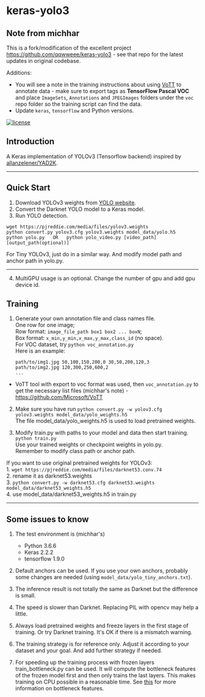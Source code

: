 # keras-yolo3

## Note from michhar

This is a fork/modification of the excellent project https://github.com/qqwweee/keras-yolo3 - see that repo for the latest updates in original codebase.

Additions:
* You will see a note in the training instructions about using [VoTT](https://github.com/Microsoft/VoTT) to annotate data - make sure to export tags as **TensorFlow Pascal VOC** and place `ImageSets`, `Annotations` and `JPEGImages` folders under the `voc` repo folder so the training script can find the data.
* Update `keras`, `tensorflow` and Python versions.

[![license](https://img.shields.io/github/license/mashape/apistatus.svg)](LICENSE)

## Introduction

A Keras implementation of YOLOv3 (Tensorflow backend) inspired by [allanzelener/YAD2K](https://github.com/allanzelener/YAD2K).


---

## Quick Start

1. Download YOLOv3 weights from [YOLO website](http://pjreddie.com/darknet/yolo/).
2. Convert the Darknet YOLO model to a Keras model.
3. Run YOLO detection.

```
wget https://pjreddie.com/media/files/yolov3.weights
python convert.py yolov3.cfg yolov3.weights model_data/yolo.h5
python yolo.py   OR   python yolo_video.py [video_path] [output_path(optional)]
```

For Tiny YOLOv3, just do in a similar way. And modify model path and anchor path in yolo.py.

---

4. MultiGPU usage is an optional. Change the number of gpu and add gpu device id.

## Training

1. Generate your own annotation file and class names file.  
    One row for one image;  
    Row format: `image_file_path box1 box2 ... boxN`;  
    Box format: `x_min,y_min,x_max,y_max,class_id` (no space).  
    For VOC dataset, try `python voc_annotation.py`  
    Here is an example:
    ```
    path/to/img1.jpg 50,100,150,200,0 30,50,200,120,3
    path/to/img2.jpg 120,300,250,600,2
    ...
    ```

* VoTT tool with export to voc format was used, then `voc_annotation.py` to get the necessary list files (michhar's note) - https://github.com/Microsoft/VoTT

2. Make sure you have run `python convert.py -w yolov3.cfg yolov3.weights model_data/yolo_weights.h5`  
    The file model_data/yolo_weights.h5 is used to load pretrained weights.

3. Modify train.py with paths to your model and data then start training.  
    `python train.py`  
    Use your trained weights or checkpoint weights in yolo.py.  
    Remember to modify class path or anchor path.

If you want to use original pretrained weights for YOLOv3:  
    1. `wget https://pjreddie.com/media/files/darknet53.conv.74`  
    2. rename it as darknet53.weights  
    3. `python convert.py -w darknet53.cfg darknet53.weights model_data/darknet53_weights.h5`  
    4. use model_data/darknet53_weights.h5 in train.py

---

## Some issues to know

1. The test environment is (michhar's)
    - Python 3.6.6
    - Keras 2.2.2
    - tensorflow 1.9.0

2. Default anchors can be used. If you use your own anchors, probably some changes are needed (using `model_data/yolo_tiny_anchors.txt`).

3. The inference result is not totally the same as Darknet but the difference is small.

4. The speed is slower than Darknet. Replacing PIL with opencv may help a little.

5. Always load pretrained weights and freeze layers in the first stage of training. Or try Darknet training. It's OK if there is a mismatch warning.

6. The training strategy is for reference only. Adjust it according to your dataset and your goal. And add further strategy if needed.

7. For speeding up the training process with frozen layers train_bottleneck.py can be used. It will compute the bottleneck features of the frozen model first and then only trains the last layers. This makes training on CPU possible in a reasonable time. See [this](https://blog.keras.io/building-powerful-image-classification-models-using-very-little-data.html) for more information on bottleneck features.
